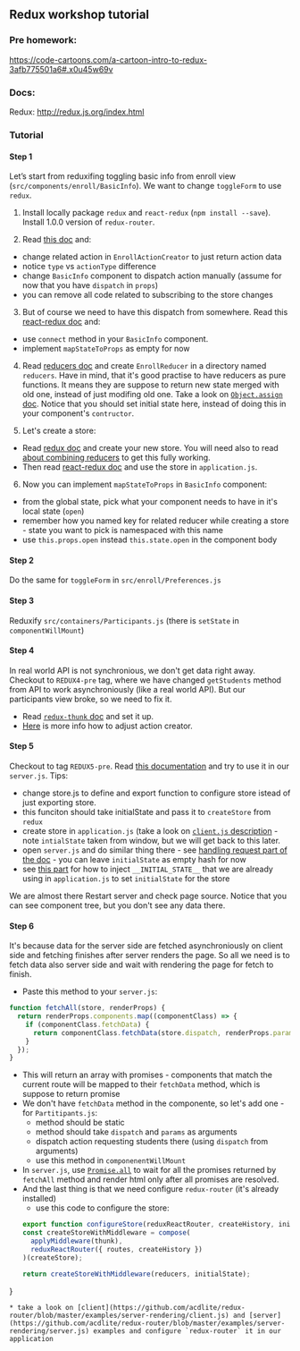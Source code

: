 ## Redux workshop tutorial

### Pre homework:
https://code-cartoons.com/a-cartoon-intro-to-redux-3afb775501a6#.x0u45w69v

### Docs:
Redux: http://redux.js.org/index.html

### Tutorial
#### Step 1

Let’s start from reduxifing toggling basic info from enroll view (`src/components/enroll/BasicInfo`).
We want to change `toggleForm` to use `redux`.

1. Install locally package `redux` and `react-redux` (`npm install --save`). Install 1.0.0 version of `redux-router`.

2. Read [this doc](http://redux.js.org/docs/basics/Actions.html) and:
  * change related action in `EnrollActionCreator` to just return action data
  * notice `type` vs `actionType` difference
  * change `BasicInfo` component to dispatch action manually (assume for now that you have `dispatch` in `props`)
  * you can remove all code related to subscribing to the store changes
  
3. But of course we need to have this dispatch from somewhere. Read this [react-redux doc](https://github.com/rackt/react-redux/blob/master/docs/api.md#connectmapstatetoprops-mapdispatchtoprops-mergeprops-options) and:
  * use `connect` method in your `BasicInfo` component.
  * implement `mapStateToProps` as empty for now
  
4. Read [reducers doc](http://redux.js.org/docs/basics/Reducers.html) and create `EnrollReducer` in a directory named `reducers`.
  Have in mind, that it's good practise to have reducers as pure functions.
  It means they are suppose to return new state merged with old one, instead of just modifing old one.
  Take a look on [`Object.assign` doc](https://developer.mozilla.org/en/docs/Web/JavaScript/Reference/Global_Objects/Object/assign).
  Notice that you should set initial state here, instead of doing this in your component's `contructor`.

5. Let's create a store:
  * Read [redux doc](http://redux.js.org/docs/basics/Store.html) and create your new store. You will need also to read [about combining reducers](http://redux.js.org/docs/basics/Reducers.html#splitting-reducers) to get this fully working.
  * Then read [react-redux doc](https://github.com/rackt/react-redux/blob/master/docs/api.md#provider-store) and use the store in `application.js`.
  
6. Now you can implement `mapStateToProps` in `BasicInfo` component:
  * from the global state, pick what your component needs to have in it's local state (`open`)
  * remember how you named key for related reducer while creating a store - state you want to pick is namespaced with this name
  * use `this.props.open` instead `this.state.open` in the component body

#### Step 2

Do the same for `toggleForm` in `src/enroll/Preferences.js`

#### Step 3

Reduxify `src/containers/Participants.js` (there is `setState` in `componentWillMount`)

#### Step 4

In real world API is not synchronious, we don't get data right away. Checkout to `REDUX4-pre` tag, where we have changed `getStudents` method from API to work asynchroniously (like a real world API).
But our participants view broke, so we need to fix it.
* Read [`redux-thunk` doc](https://github.com/gaearon/redux-thunk) and set it up.
* [Here](http://redux.js.org/docs/advanced/AsyncActions.html#async-action-creators) is more info how to adjust action creator.

#### Step 5

Checkout to tag `REDUX5-pre`.
Read [this documentation](http://redux.js.org/docs/recipes/ServerRendering.html) and try to use it in our `server.js`.
Tips:
 * change store.js to define and export function to configure store istead of just exporting store.
 * this funciton should take initialState and pass it to `createStore` from `redux`
 * create store in `application.js` (take a look on [`client.js` description](http://redux.js.org/docs/recipes/ServerRendering.html#-client-js) - note `intialState` taken from window, but we will get back to this later.
 * open `server.js` and do similar thing there - see [handling request part of the doc](http://redux.js.org/docs/recipes/ServerRendering.html#handling-the-request) - you can leave `initialState` as empty hash for now
 * see [this part](http://redux.js.org/docs/recipes/ServerRendering.html#inject-initial-component-html-and-state) for how to inject `__INITIAL_STATE__` that we are already using in `application.js` to set `initialState` for the store

We are almost there
Restart server and check page source. Notice that you can see component tree, but you don't see any data there.

#### Step 6

It's because data for the server side are fetched asynchroniously on client side and fetching finishes after server renders the page.
So all we need is to fetch data also server side and wait with rendering the page for fetch to finish.

* Paste this method to your `server.js`:

```js
function fetchAll(store, renderProps) {
  return renderProps.components.map((componentClass) => {
    if (componentClass.fetchData) {
      return componentClass.fetchData(store.dispatch, renderProps.params)
    }
  });
}
```
* This will return an array with promises - components that match the current route will be mapped to their `fetchData` method, which is suppose to return promise
* We don't have `fetchData` method in the componente, so let's add one - for `Partitipants.js`:
  * method should be static
  * method should take `dispatch` and `params` as arguments
  * dispatch action requesting students there (using `dispatch` from arguments)
  * use this method in `componenentWillMount`
* In `server.js`, use [`Promise.all`](https://developer.mozilla.org/en-US/docs/Web/JavaScript/Reference/Global_Objects/Promise/all) to wait for all the promises returned by `fetchAll` method and render html only after all promises are resolved.
* And the last thing is that we need configure `redux-router` (it's already installed)
  * use this code to configure the store:
  ```js
  export function configureStore(reduxReactRouter, createHistory, initialState = {}) {
  const createStoreWithMiddleware = compose(
    applyMiddleware(thunk),
    reduxReactRouter({ routes, createHistory })
  )(createStore);

  return createStoreWithMiddleware(reducers, initialState);
}
  ```
 * take a look on [client](https://github.com/acdlite/redux-router/blob/master/examples/server-rendering/client.js) and [server](https://github.com/acdlite/redux-router/blob/master/examples/server-rendering/server.js) examples and configure `redux-router` it in our application
